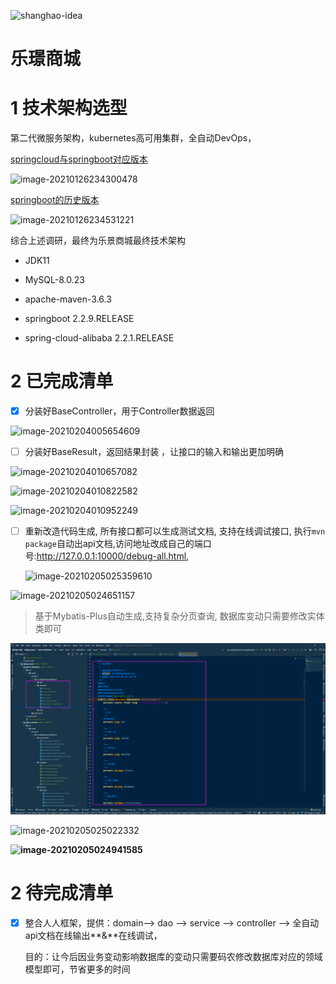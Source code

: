 ![shanghao-idea](https://alphahub-test-bucket.oss-cn-shanghai.aliyuncs.com/image/shanghao-idea.jpg)

# 乐璟商城

# 1 技术架构选型

第二代微服务架构，kubernetes高可用集群，全自动DevOps，

[springcloud与springboot对应版本](https://start.spring.io/actuator/info)

![image-20210126234300478](https://alphahub-test-bucket.oss-cn-shanghai.aliyuncs.com/image/image-20210126234300478.png)

[springboot的历史版本](https://docs.spring.io/spring-boot/docs/)

![image-20210126234531221](https://alphahub-test-bucket.oss-cn-shanghai.aliyuncs.com/image/image-20210126234531221.png)

综合上述调研，最终为乐景商城最终技术架构

- JDK11

- MySQL-8.0.23

- apache-maven-3.6.3

- springboot 2.2.9.RELEASE

- spring-cloud-alibaba 2.2.1.RELEASE

# 2 已完成清单

- [x] 分装好BaseController，用于Controller数据返回

![image-20210204005654609](https://alphahub-test-bucket.oss-cn-shanghai.aliyuncs.com/image/image-20210204005654609.png)

- [ ] 分装好BaseResult，返回结果封装 ，让接口的输入和输出更加明确

![image-20210204010657082](https://alphahub-test-bucket.oss-cn-shanghai.aliyuncs.com/image/image-20210204010657082.png)

![image-20210204010822582](https://alphahub-test-bucket.oss-cn-shanghai.aliyuncs.com/image/image-20210204010822582.png)



![image-20210204010952249](https://alphahub-test-bucket.oss-cn-shanghai.aliyuncs.com/image/image-20210204010952249.png)

- [ ] 重新改造代码生成, 所有接口都可以生成测试文档, 支持在线调试接口, 执行`mvn package`自动出api文档,访问地址改成自己的端口号:http://127.0.0.1:10000/debug-all.html,

  ![image-20210205025359610](https://alphahub-test-bucket.oss-cn-shanghai.aliyuncs.com/image/image-20210205025359610.png)

![image-20210205024651157](https://alphahub-test-bucket.oss-cn-shanghai.aliyuncs.com/image/image-20210205024651157.png)

> 基于Mybatis-Plus自动生成,支持复杂分页查询, 数据库变动只需要修改实体类即可

![image-20210205025122573](README.assets/image-20210205025122573.png)

![image-20210205025022332](https://alphahub-test-bucket.oss-cn-shanghai.aliyuncs.com/image/image-20210205025022332.png)

**![image-20210205024941585](https://alphahub-test-bucket.oss-cn-shanghai.aliyuncs.com/image/image-20210205024941585.png)**

# 2 待完成清单

- [x] 整合人人框架，提供：domain--> dao --> service --> controller --> 全自动api文档在线输出**&**在线调试，

  目的：让今后因业务变动影响数据库的变动只需要码农修改数据库对应的领域模型即可，节省更多的时间
